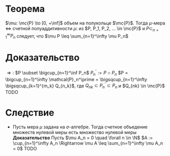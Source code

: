 # Теорема
$\mu: \mc{P} \to [0, +\inf]$ объем на полукольце $\mc{P}$. 
Тогда $\mu$-мера 
$\iff$ 
счетной полуаддитивности $\mu$:
из $P, P_1, P_2, ... \in \mc{P}$ и $P \subset_{n=1}^\infty P_n$ следует, что $\mu P \leq \sum_{n=1}^\infty \mu P_n$ 
# Доказательство
$\Rightarrow:$ $P \subset \bigcup_{n=1}^\inf P_n$    $P^\prime_n := P \cap P_n$ $P = \bigcup_{n=1}^\infty \mathcal{P}_n^\prime = \bigsqcup_{n=1}^\infty \bigsqcup_{k=1}^{m_k} Q_{n_k}$, где $Q_{nk} \subset P_n^\prime \subset P_n$ и $Q_{nk} \in \mc{P}$ TODO
# Следствие
+ Пусть мера $\mu$ задана на $\sigma$-алгебре. Тогда счетное объедение множеств нулевой меры есть множество нулевой меры
  **Доказательство** Пусть $\mu A_n = 0 \quad \forall n \in \N$    $A := \cup_{n=1}^\infty A_n \Rightarrow \mu A \leq \sum_{n=1}^\infty \mu A_n = 0$ 
  TODO
